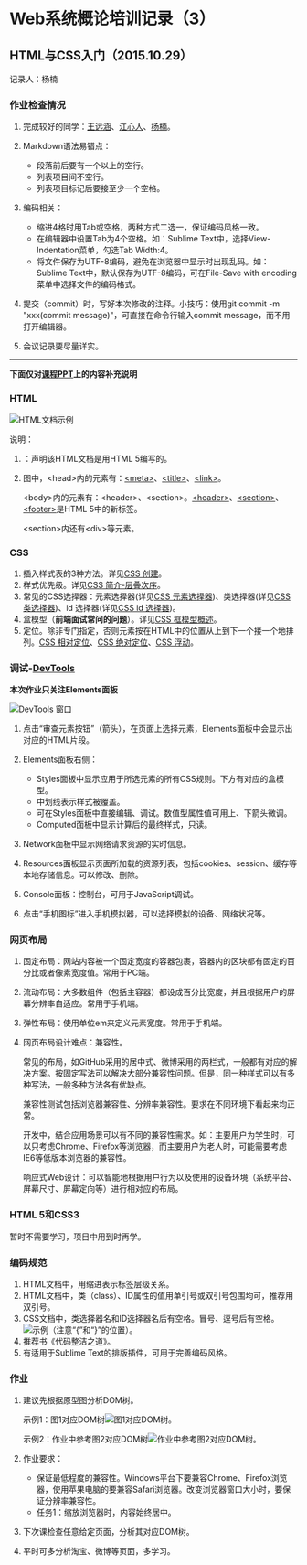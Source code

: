 # Web系统概论培训记录（3）

## HTML与CSS入门（2015.10.29）

记录人：杨楠

### 作业检查情况

1. 完成较好的同学：[王远涵](https://github.com/ITEC-ELWG/FE-Study/blob/master/wangyuanhan/base.md)、[江心人](https://github.com/ITEC-ELWG/FE-Study/blob/master/jiangxinren/base.md)、[杨楠](https://github.com/ITEC-ELWG/FE-Study/blob/master/yangnan/base.md)。
2.  Markdown语法易错点：

    + 段落前后要有一个以上的空行。
    + 列表项目间不空行。
    + 列表项目标记后要接至少一个空格。
3.  编码相关：

    + 缩进4格时用Tab或空格，两种方式二选一，保证编码风格一致。
    + 在编辑器中设置Tab为4个空格。如：Sublime Text中，选择View-Indentation菜单，勾选Tab Width:4。
    + 将文件保存为UTF-8编码，避免在浏览器中显示时出现乱码。如：Sublime Text中，默认保存为UTF-8编码，可在File-Save with encoding菜单中选择文件的编码格式。
4. 提交（commit）时，写好本次修改的注释。小技巧：使用git commit -m "xxx(commit message)"，可直接在命令行输入commit message，而不用打开编辑器。
5. 会议记录要尽量详实。

___

**下面仅对[课程PPT](HTML&CSS.pptx)上的内容补充说明**

### HTML

![HTML文档示例](HTML文档示例.jpg)

说明：

1. [<!DOCTYPE html>](http://www.w3school.com.cn/html/html_doctype.asp) ：声明该HTML文档是用HTML 5编写的。
2.	图中，&lt;head>内的元素有：[&lt;meta>](http://www.w3school.com.cn/html5/html5_meta.asp)、[&lt;title>](http://www.w3school.com.cn/html/html_head.asp)、[&lt;link>](http://www.w3school.com.cn/html/html_head.asp)。

	&lt;body>内的元素有：&lt;header>、&lt;section>。[&lt;header>](http://www.w3school.com.cn/tags/tag_header.asp)、[&lt;section>](http://www.w3school.com.cn/tags/tag_section.asp)、[&lt;footer>](http://www.w3school.com.cn/tags/tag_footer.asp)是HTML 5中的新标签。

	&lt;section>内还有&lt;div>等元素。

### CSS

1. 插入样式表的3种方法。详见[CSS 创建](http://www.w3school.com.cn/css/css_howto.asp)。
2. 样式优先级。详见[CSS 简介-层叠次序](http://www.w3school.com.cn/css/css_intro.asp)。
3. 常见的CSS选择器：元素选择器(详见[CSS 元素选择器](http://www.w3school.com.cn/css/css_selector_type.asp))、类选择器(详见[CSS 类选择器](http://www.w3school.com.cn/css/css_syntax_class_selector.asp))、id 选择器(详见[CSS id 选择器](http://www.w3school.com.cn/css/css_syntax_id_selector.asp))。
4. 盒模型（**前端面试常问的问题**）。详见[CSS 框模型概述](http://www.w3school.com.cn/css/css_boxmodel.asp)。
5. 定位。除非专门指定，否则元素按在HTML中的位置从上到下一个接一个地排列。[CSS 相对定位](http://www.w3school.com.cn/css/css_positioning_relative.asp)、[CSS 绝对定位](http://www.w3school.com.cn/css/css_positioning_absolute.asp)、[CSS 浮动](http://www.w3school.com.cn/css/css_positioning_floating.asp)。


### 调试-[DevTools](https://developers.google.com/web/tools/chrome-devtools/)

**本次作业只关注Elements面板**

![DevTools 窗口](DevTools.jpg)

1. 点击“审查元素按钮”（箭头），在页面上选择元素，Elements面板中会显示出对应的HTML片段。
2.	Elements面板右侧：
	
	+ Styles面板中显示应用于所选元素的所有CSS规则。下方有对应的盒模型。
	+ 中划线表示样式被覆盖。
	+ 可在Styles面板中直接编辑、调试。数值型属性值可用上、下箭头微调。
	+ Computed面板中显示计算后的最终样式，只读。
3. Network面板中显示网络请求资源的实时信息。
4. Resources面板显示页面所加载的资源列表，包括cookies、session、缓存等本地存储信息。可以修改、删除。
5. Console面板：控制台，可用于JavaScript调试。
6. 点击“手机图标”进入手机模拟器，可以选择模拟的设备、网络状况等。

### 网页布局

1. 固定布局：网站内容被一个固定宽度的容器包裹，容器内的区块都有固定的百分比或者像素宽度值。常用于PC端。
2. 流动布局：大多数组件（包括主容器）都设成百分比宽度，并且根据用户的屏幕分辨率自适应。常用于手机端。
3. 弹性布局：使用单位em来定义元素宽度。常用于手机端。
4.	网页布局设计难点：兼容性。

	常见的布局，如GitHub采用的居中式、微博采用的两栏式，一般都有对应的解决方案。按固定写法可以解决大部分兼容性问题。但是，同一种样式可以有多种写法，一般多种方法各有优缺点。
	
	兼容性测试包括浏览器兼容性、分辨率兼容性。要求在不同环境下看起来均正常。

	开发中，结合应用场景可以有不同的兼容性需求。如：主要用户为学生时，可以只考虑Chrome、Firefox等浏览器，而主要用户为老人时，可能需要考虑IE6等低版本浏览器的兼容性。

	响应式Web设计：可以智能地根据用户行为以及使用的设备环境（系统平台、屏幕尺寸、屏幕定向等）进行相对应的布局。	

### HTML 5和CSS3

暂时不需要学习，项目中用到时再学。

### 编码规范

1. HTML文档中，用缩进表示标签层级关系。
2. HTML文档中，类（class）、ID属性的值用单引号或双引号包围均可，推荐用双引号。
3. CSS文档中，类选择器名和ID选择器名后有空格。冒号、逗号后有空格。![示例](CSS编码规范.jpg)（注意“{”和“}”的位置）。
4. 推荐书《代码整洁之道》。
5. 有适用于Sublime Text的排版插件，可用于完善编码风格。

### 作业

1. 	建议先根据原型图分析DOM树。

	示例1：图1对应DOM树![图1对应DOM树](DOM1.jpg)。

	示例2：作业中参考图2对应DOM树![作业中参考图2对应DOM树](DOM2.jpg)。
2.	作业要求：
	
	+ 保证最低程度的兼容性。Windows平台下要兼容Chrome、Firefox浏览器，使用苹果电脑的要兼容Safari浏览器。改变浏览器窗口大小时，要保证分辨率兼容性。
	+ 任务1：缩放浏览器时，内容始终居中。
3. 下次课检查任意给定页面，分析其对应DOM树。
4. 平时可多分析淘宝、微博等页面，多学习。